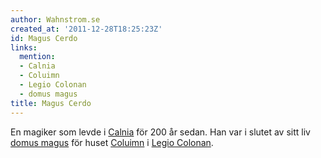 ```yaml
---
author: Wahnstrom.se
created_at: '2011-12-28T18:25:23Z'
id: Magus Cerdo
links:
  mention:
  - Calnia
  - Coluimn
  - Legio Colonan
  - domus magus
title: Magus Cerdo
---
```


En magiker som levde i [Calnia] för 200 år sedan. Han var i slutet av sitt liv [domus magus] för
huset [Coluimn] i [Legio Colonan].

  [Calnia]: Calnia
  [domus magus]: domus_magus
  [Coluimn]: Coluimn
  [Legio Colonan]: Legio_Colonan